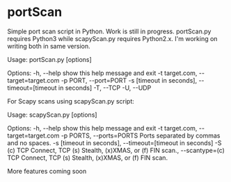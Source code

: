 portScan
========

Simple port scan script in Python. Work is still in progress.
portScan.py requires Python3 while scapyScan.py requires Python2.x. I'm working on writing both in same version.

Usage: portScan.py [options]

Options:
  -h, --help            show this help message and exit
  -t target.com, --target=target.com
  -p PORT, --port=PORT
  -s [timeout in seconds], --timeout=[timeout in seconds]
  -T, --TCP
  -U, --UDP


For Scapy scans using scapyScan.py script:

Usage: scapyScan.py [options]

Options:
  -h, --help            show this help message and exit
  -t target.com, --target=target.com
  -p PORTS, --ports=PORTS  Ports separated by commas and no spaces.
  -s [timeout in seconds], --timeout=[timeout in seconds]
  -S (c) TCP Connect, TCP (s) Stealth, (x)XMAS, or (f) FIN scan., --scantype=(c) TCP Connect, TCP (s) Stealth, (x)XMAS, or (f) FIN scan.
  
  More features coming soon
